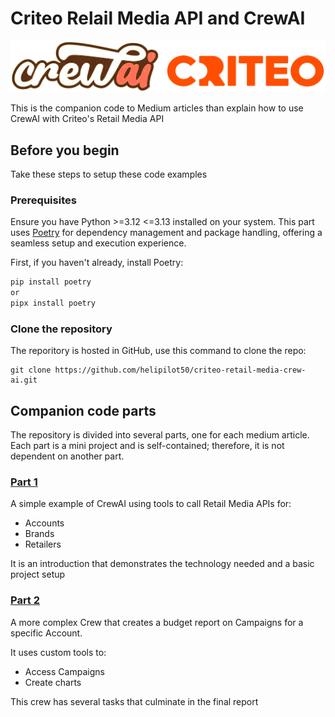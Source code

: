 # Criteo Relail Media API and CrewAI 
![](images/crewai-criteo-transparent.png)

This is the companion code to Medium articles than explain how to use CrewAI with Criteo's Retail Media API

## Before you begin

Take these steps to setup these code examples

### Prerequisites

Ensure you have Python >=3.12 <=3.13 installed on your system. This part uses [Poetry](https://python-poetry.org/) for dependency management and package handling, offering a seamless setup and execution experience.

First, if you haven't already, install Poetry:

```bash
pip install poetry
or
pipx install poetry
```

### Clone the repository

The reporitory is hosted in GitHub, use this command to clone the repo:

```
git clone https://github.com/helipilot50/criteo-retail-media-crew-ai.git
```

## Companion code parts

The repository is divided into several parts, one for each medium article. Each part is a mini project and is self-contained; therefore, it is not dependent on another part.

### [Part 1](part_1/README.md)

A simple example of CrewAI using tools to call Retail Media APIs for:

- Accounts
- Brands
- Retailers

It is an introduction that demonstrates the technology needed and a basic project setup

### [Part 2](part_2/README.md)

A more complex Crew that creates a budget report on Campaigns for a specific Account.

It uses custom tools to:

- Access Campaigns
- Create charts

This crew has several tasks that culminate in the final report

